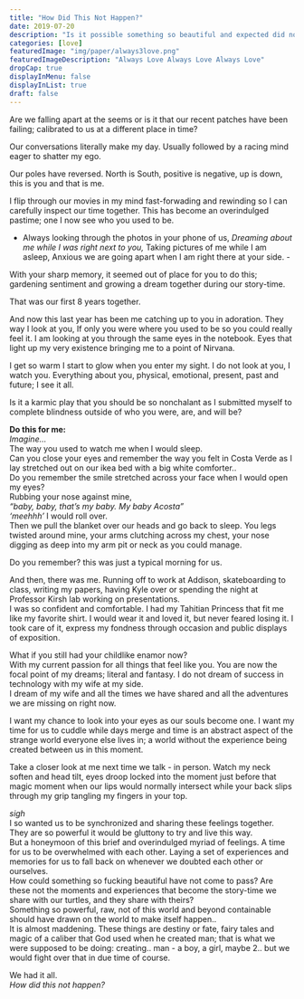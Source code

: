 ```yaml
---
title: "How Did This Not Happen?"
date: 2019-07-20
description: "Is it possible something so beautiful and expected did no come to pass?"
categories: [love]
featuredImage: "img/paper/always3love.png"
featuredImageDescription: "Always Love Always Love Always Love"
dropCap: true
displayInMenu: false
displayInList: true
draft: false
---
```


Are we falling apart at the seems or is it that our recent patches have been failing; calibrated to us at a different place in time? <br>

Our conversations literally make my day. Usually followed by a racing mind eager to shatter my ego. <br>

Our poles have reversed. North is South, positive is negative, up is down, this is you and that is me. <br>

I flip through our movies in my mind fast-forwading and rewinding so I can carefully inspect our time together. This has become an overindulged pastime; one I now see who you used to be. <br>
- Always looking through the photos in your phone of us,
*Dreaming about me while I was right next to you,*
Taking pictures of me while I am asleep,
Anxious we are going apart when I am right there at your side. - <br>

With your sharp memory, it seemed out of place for you to do this; gardening sentiment and growing a dream together during our story-time. <br>

That was our first 8 years together. <br>

And now this last year has been me catching up to you in adoration.
They way I look at you, If only you were where you used to be so you could really feel it.
I am looking at you through the same eyes in the notebook.
Eyes that light up my very existence bringing me to a point of Nirvana.

I get so warm I start to glow when you enter my sight. I do not look at you, I watch you. Everything about you, physical, emotional, present, past and future; I see it all. <br>

Is it a karmic play that you should be so nonchalant as I submitted myself to complete blindness outside of who you were, are, and will be? <br>

**Do this for me:** <br>
*Imagine…* <br>
The way you used to watch me when I would sleep. <br>
Can you close your eyes and remember the way you felt in Costa Verde as I lay stretched out on our ikea bed with a big white comforter.. <br>
Do you remember the smile stretched across your face when I would open my eyes? <br>
Rubbing your nose against mine, <br>
*“baby, baby, that’s my baby. My baby Acosta”* <br>
*‘meehhh’* I would roll over. <br>
Then we pull the blanket over our heads and go back to sleep. You legs twisted around mine, your arms clutching across my chest, your nose digging as deep into my arm pit or neck as you could manage. <br>

Do you remember? this was just a typical morning for us. <br>

And then, there was me. Running off to work at Addison, skateboarding to class, writing my papers, having Kyle over or spending the night at Professor Kirsh lab working on presentations. <br>
I was so confident and comfortable. I had my Tahitian Princess that fit me like my favorite shirt. I would wear it and loved it, but never feared losing it. I took care of it, express my fondness through occasion and public displays of exposition. <br>

What if you still had your childlike enamor now? <br>
With my current passion for all things that feel like you. You are now the focal point of my dreams; literal and fantasy. I do not dream of success in technology with my wife at my side. <br>
I dream of my wife and all the times we have shared and all the adventures we are missing on right now. <br>

I want my chance to look into your eyes as our souls become one. I want my time for us to cuddle while days merge and time is an abstract aspect of the strange world everyone else lives in; a world without the experience being created between us in this moment. <br>

Take a closer look at me next time we talk - in person. Watch my neck soften and head tilt, eyes droop locked into the moment just before that magic moment when our lips would normally intersect while your back slips through my grip tangling my fingers in your top. <br>

*sigh* <br>
I so wanted us to be synchronized and sharing these feelings together. They are so powerful it would be gluttony to try and live this way. <br>
But a honeymoon of this brief and overindulged myriad of feelings. A time for us to be overwhelmed with each other. Laying a set of experiences and memories for us to fall back on whenever we doubted each other or ourselves. <br>
How could something so fucking beautiful have not come to pass? Are these not the moments and experiences that become the story-time we share with our turtles, and they share with theirs? <br>
Something so powerful, raw, not of this world and beyond containable should have drawn on the world to make itself happen.. <br>
It is almost maddening. These things are destiny or fate, fairy tales and magic of a caliber that God used when he created man; that is what we were supposed to be doing: creating.. man - a boy, a girl, maybe 2.. but we would fight over that in due time of course. <br>

We had it all. <br>
*How did this not happen?*